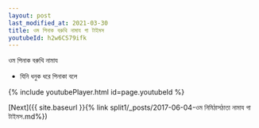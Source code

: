 ```yaml
---
layout: post
last_modified_at: 2021-03-30
title: ওম পিনাক বরুথি নামায গা টাইমস
youtubeId: h2w6CS79ifk
---
```

 
 
 ওম পিনাক বরুথি নামায  
 
 -  যিনি ধনুক ধরে পিনাকা বলে 
 
  
 
  
 
 
 
 
 
 


{% include youtubePlayer.html id=page.youtubeId %}
 
[Next]({{ site.baseurl }}{% link  split1/_posts/2017-06-04-ওম নিমিঠাসঠাতা নামায গা টাইমস.md%})
 
